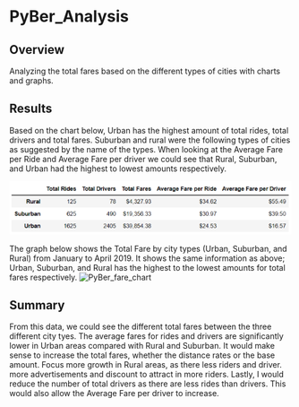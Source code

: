 # PyBer_Analysis

## Overview
Analyzing the total fares based on the different types of cities with charts and graphs. 

## Results

Based on the chart below, Urban has the highest amount of total rides, total drivers and total fares. Suburban and rural were the following types of cities as suggested by the name of the types. When looking at the Average Fare per Ride and Average Fare per driver we could see that Rural, Suburban, and Urban had the highest to lowest amounts respectively. 

![PyBer_fare_chart](/Resources/PyBer_fare_chart.png)

The graph below shows the Total Fare by city types (Urban, Suburban, and Rural) from January to April 2019. It shows the same information as above; Urban, Suburban, and Rural has the highest to the lowest amounts for total fares respectively. 
![PyBer_fare_chart](/Resources/PyBer_fare_summary)

## Summary
From this data, we could see the different total fares between the three different city tyes. The average fares for rides and drivers are significantly lower in Urban areas compared with Rural and Suburban. It would make sense to increase the total fares, whether the distance rates or the base amount. Focus more growth in Rural areas, as there less riders and driver. more advertisements and discount to attract in more riders. Lastly, I would reduce the number of total drivers as there are less rides than drivers. This would also allow the Average Fare per driver to increase.  